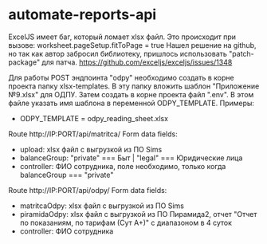 # automate-reports-api

ExcelJS имеет баг, который ломает xlsx файл. Это происходит при вызове:
worksheet.pageSetup.fitToPage = true
Нашел решение на github, но так как автор забросил библиотеку, пришлось
использовать "patch-package" для патча.
https://github.com/exceljs/exceljs/issues/1348


Для работы POST эндпоинта "odpy" необходимо создать в корне проекта папку xlsx-templates.
В эту папку вложить шаблон "Приложение №9.xlsx" для ОДПУ.
Затем создать в корне проекта файл ".env". В этом файле указать имя шаблона в переменной ODPY_TEMPLATE.
Примеры:
- ODPY_TEMPLATE = odpy_reading_sheet.xlsx 


Route http://IP:PORT/api/matritca/
Form data fields:
- upload: xlsx файл с выгрузкой из ПО Sims
- balanceGroup: "private" === Быт | "legal" === Юридические лица
- controller: ФИО сотрудника, поле необходимо, только когда balanceGroup === "private"


Route http://IP:PORT/api/odpy/
Form data fields:
- matritcaOdpy: xlsx файл с выгрузкой из ПО Sims
- piramidaOdpy: xlsx файл с выгрузкой из ПО Пирамида2, 
  отчет "Отчет по показаниям, по тарифам (Сут А+)" с диапазоном в 4 суток
- controller: ФИО сотрудника
